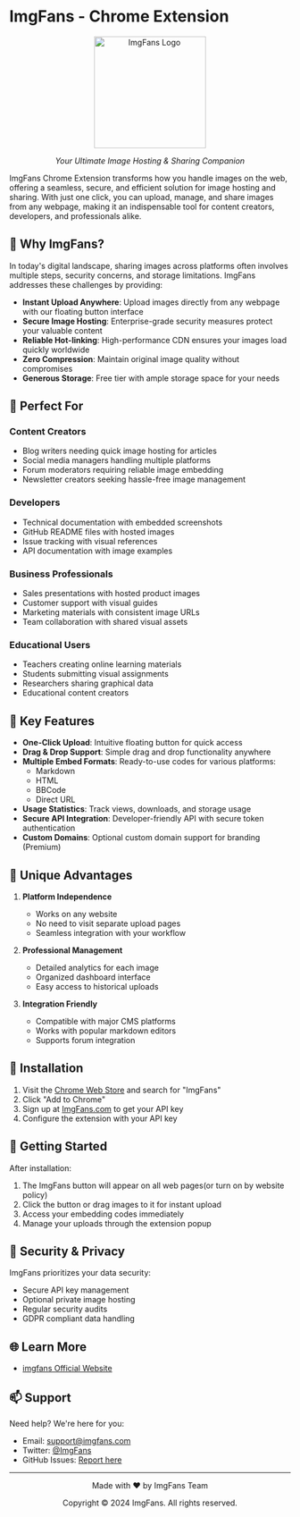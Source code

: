 # ImgFans - Chrome Extension

<div align="center">
    <img src="https://imgfans.com/_FRIFU" alt="ImgFans Logo" width="200"/>
    <p><em>Your Ultimate Image Hosting & Sharing Companion</em></p>
</div>

ImgFans Chrome Extension transforms how you handle images on the web, offering a seamless, secure, and efficient solution for image hosting and sharing. With just one click, you can upload, manage, and share images from any webpage, making it an indispensable tool for content creators, developers, and professionals alike.

## 🌟 Why ImgFans?

In today's digital landscape, sharing images across platforms often involves multiple steps, security concerns, and storage limitations. ImgFans addresses these challenges by providing:

- **Instant Upload Anywhere**: Upload images directly from any webpage with our floating button interface
- **Secure Image Hosting**: Enterprise-grade security measures protect your valuable content
- **Reliable Hot-linking**: High-performance CDN ensures your images load quickly worldwide
- **Zero Compression**: Maintain original image quality without compromises
- **Generous Storage**: Free tier with ample storage space for your needs

## 🎯 Perfect For

### Content Creators
- Blog writers needing quick image hosting for articles
- Social media managers handling multiple platforms
- Forum moderators requiring reliable image embedding
- Newsletter creators seeking hassle-free image management

### Developers
- Technical documentation with embedded screenshots
- GitHub README files with hosted images
- Issue tracking with visual references
- API documentation with image examples

### Business Professionals
- Sales presentations with hosted product images
- Customer support with visual guides
- Marketing materials with consistent image URLs
- Team collaboration with shared visual assets

### Educational Users
- Teachers creating online learning materials
- Students submitting visual assignments
- Researchers sharing graphical data
- Educational content creators

## 🚀 Key Features

- **One-Click Upload**: Intuitive floating button for quick access
- **Drag & Drop Support**: Simple drag and drop functionality anywhere
- **Multiple Embed Formats**: Ready-to-use codes for various platforms:
  - Markdown
  - HTML
  - BBCode
  - Direct URL
- **Usage Statistics**: Track views, downloads, and storage usage
- **Secure API Integration**: Developer-friendly API with secure token authentication
- **Custom Domains**: Optional custom domain support for branding (Premium)

## 💎 Unique Advantages

1. **Platform Independence**
   - Works on any website
   - No need to visit separate upload pages
   - Seamless integration with your workflow

2. **Professional Management**
   - Detailed analytics for each image
   - Organized dashboard interface
   - Easy access to historical uploads

3. **Integration Friendly**
   - Compatible with major CMS platforms
   - Works with popular markdown editors
   - Supports forum integration

## 🔧 Installation

1. Visit the [Chrome Web Store](https://chrome.google.com/webstore) and search for "ImgFans"
2. Click "Add to Chrome"
3. Sign up at [ImgFans.com](https://imgfans.com) to get your API key
4. Configure the extension with your API key

## 🎉 Getting Started

After installation:

1. The ImgFans button will appear on all web pages(or turn on by website policy)
2. Click the button or drag images to it for instant upload
3. Access your embedding codes immediately
4. Manage your uploads through the extension popup

## 🔐 Security & Privacy

ImgFans prioritizes your data security:

- Secure API key management
- Optional private image hosting
- Regular security audits
- GDPR compliant data handling

## 🌐 Learn More

- [imgfans Official Website](https://imgfans.com)

## 📫 Support

Need help? We're here for you:

- Email: support@imgfans.com
- Twitter: [@ImgFans](https://twitter.com/imgfans)
- GitHub Issues: [Report here](https://github.com/Travisun/Imgfans-chrome-extension/issues)

---

<div align="center">
    <p>Made with ❤️ by ImgFans Team</p>
    <p>Copyright © 2024 ImgFans. All rights reserved.</p>
</div>